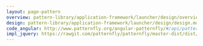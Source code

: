 ```yaml
---
layout: page-pattern
overview: pattern-library/application-framework/launcher/design/overview.md
design: pattern-library/application-framework/launcher/design/design.md
code_angular: http://www.patternfly.org/angular-patternfly/#/api/patternfly.navigation.directive:pfApplicationLauncher
impl_jquery: https://rawgit.com/patternfly/patternfly/master-dist/dist/tests/application-launcher-nav.html
---
```

